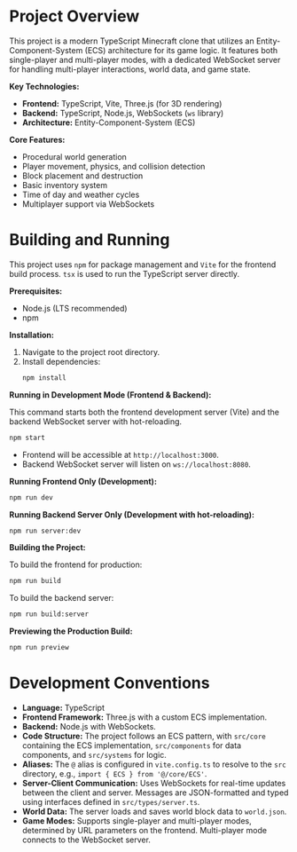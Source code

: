 # Project Overview

This project is a modern TypeScript Minecraft clone that utilizes an Entity-Component-System (ECS) architecture for its game logic. It features both single-player and multi-player modes, with a dedicated WebSocket server for handling multi-player interactions, world data, and game state.

**Key Technologies:**

- **Frontend:** TypeScript, Vite, Three.js (for 3D rendering)
- **Backend:** TypeScript, Node.js, WebSockets (`ws` library)
- **Architecture:** Entity-Component-System (ECS)

**Core Features:**

- Procedural world generation
- Player movement, physics, and collision detection
- Block placement and destruction
- Basic inventory system
- Time of day and weather cycles
- Multiplayer support via WebSockets

# Building and Running

This project uses `npm` for package management and `Vite` for the frontend build process. `tsx` is used to run the TypeScript server directly.

**Prerequisites:**

- Node.js (LTS recommended)
- npm

**Installation:**

1.  Navigate to the project root directory.
2.  Install dependencies:
    ```bash
    npm install
    ```

**Running in Development Mode (Frontend & Backend):**

This command starts both the frontend development server (Vite) and the backend WebSocket server with hot-reloading.

```bash
npm start
```

- Frontend will be accessible at `http://localhost:3000`.
- Backend WebSocket server will listen on `ws://localhost:8080`.

**Running Frontend Only (Development):**

```bash
npm run dev
```

**Running Backend Server Only (Development with hot-reloading):**

```bash
npm run server:dev
```

**Building the Project:**

To build the frontend for production:

```bash
npm run build
```

To build the backend server:

```bash
npm run build:server
```

**Previewing the Production Build:**

```bash
npm run preview
```

# Development Conventions

- **Language:** TypeScript
- **Frontend Framework:** Three.js with a custom ECS implementation.
- **Backend:** Node.js with WebSockets.
- **Code Structure:** The project follows an ECS pattern, with `src/core` containing the ECS implementation, `src/components` for data components, and `src/systems` for logic.
- **Aliases:** The `@` alias is configured in `vite.config.ts` to resolve to the `src` directory, e.g., `import { ECS } from '@/core/ECS'`.
- **Server-Client Communication:** Uses WebSockets for real-time updates between the client and server. Messages are JSON-formatted and typed using interfaces defined in `src/types/server.ts`.
- **World Data:** The server loads and saves world block data to `world.json`.
- **Game Modes:** Supports single-player and multi-player modes, determined by URL parameters on the frontend. Multi-player mode connects to the WebSocket server.
